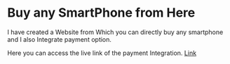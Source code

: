 # Buy any SmartPhone from Here

I have created a Website from Which you can directly buy any smartphone and I also Integrate payment option.

Here you can access the live link of the payment Integration. <a href="">Link</a>